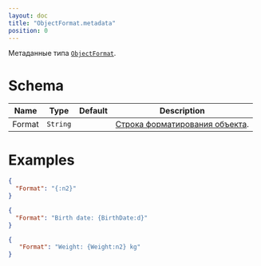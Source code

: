 ```yaml
---
layout: doc
title: "ObjectFormat.metadata"
position: 0
---
```


Метаданные типа [`ObjectFormat`](../).

# Schema

Name|Type|Default|Description
----|----|-------|-----------
Format|`String`||[Строка форматирования объекта](../ObjectFormat.format).


# Examples

```json
{
  "Format": "{:n2}"
}
```

```json
{
  "Format": "Birth date: {BirthDate:d}"
}
```

```json
{
   "Format": "Weight: {Weight:n2} kg"
}
```

